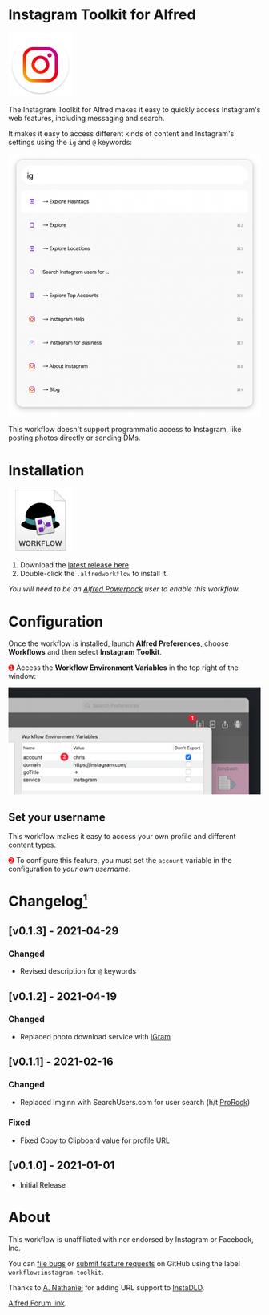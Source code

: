 # Instagram Toolkit for Alfred

<img src="./assets/icon-instagram.png" alt="Instagram logo" width="128" height="128">

The Instagram Toolkit for Alfred makes it easy to quickly access Instagram's web features, including messaging and search.

It makes it easy to access different kinds of content and Instagram's settings using the `ig` and `@` keywords:

<img src="./assets/preview.png" alt="Preview of Instagram Toolkit">

This workflow doesn't support programmatic access to Instagram, like posting photos directly or sending DMs.

# Installation

<a href="https://github.com/chrismessina/alfred-instagram-toolkit/releases/latest"><img src="./assets/icon-workflow.png" alt="Workflow File Icon" width="128" height="128"></a>

1. Download the [latest release here](https://github.com/chrismessina/alfred-instagram-toolkit/releases/latest).
2. Double-click the `.alfredworkflow` to install it.

_You will need to be an [Alfred Powerpack](https://www.alfredapp.com/powerpack/) user to enable this workflow._


# Configuration

Once the workflow is installed, launch **Alfred Preferences**, choose **Workflows** and then select **Instagram Toolkit**.

<span style="color:red;">➊</span> Access the **Workflow Environment Variables** in the top right of the window:

<img src="./assets/workflow-config.png" alt="How to access the Alfred Workflow Environment Variables">


## Set your username

This workflow makes it easy to access your own profile and different content types.

<span style="color:red;">➋</span> To configure this feature, you must set the `account` variable in the configuration to *your own username*.

# Changelog[¹](https://keepachangelog.com/)

## [v0.1.3] - 2021-04-29
### Changed
- Revised description for `@` keywords

## [v0.1.2] - 2021-04-19

### Changed
- Replaced photo download service with [IGram](https://igram.io/)

## [v0.1.1] - 2021-02-16

### Changed
- Replaced Imginn with SearchUsers.com for user search (h/t [ProRock](https://www.alfredforum.com/profile/20643-prorock/))

### Fixed
- Fixed Copy to Clipboard value for profile URL

## [v0.1.0] - 2021-01-01
- Initial Release


# About

This workflow is unaffiliated with nor endorsed by Instagram or Facebook, Inc.

You can [file bugs](https://github.com/chrismessina/alfred-instagram-toolkit/issues/new) or [submit feature requests](https://github.com/chrismessina/alfred-instagram-toolkit/issues/new) on GitHub using the label `workflow:instagram-toolkit`.

Thanks to [A. Nathaniel](https://instagram.com/sozonome) for adding URL support to [InstaDLD](https://instadld.sznm.dev/).

<a href="https://www.alfredforum.com/topic/16387-workflow-instagram-toolkit-for-alfred/">Alfred Forum link</a>.
